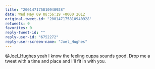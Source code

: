 ```yaml
---
title: "200147175810940928"
date: Wed May 09 08:56:19 +0000 2012
original-tweet-id: "200147175810940928"
retweets: 0
favorites: 0
reply-tweet-id: ""
reply-user-id: "6752272"
reply-user-screen-name: "Joel_Hughes"
---
```

<a href="https://twitter.com/Joel_Hughes">@Joel_Hughes</a> yeah I know the feeling cuppa sounds good. Drop me a tweet with a time and place and I'll fit in with you.

